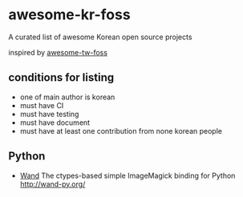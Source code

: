 # awesome-kr-foss
A curated list of awesome Korean open source projects

inspired by [awesome-tw-foss](https://github.com/tjwei/awesome-tw-foss)

## conditions for listing
* one of main author is korean
* must have CI
* must have testing
* must have document
* must have at least one contribution from none korean people



## Python
* [Wand](https://github.com/dahlia/wand) The ctypes-based simple ImageMagick binding for Python http://wand-py.org/
